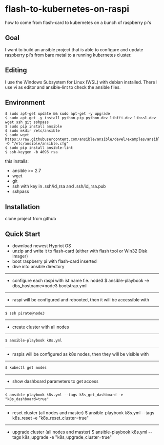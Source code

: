 # flash-to-kubernetes-on-raspi
how to come from flash-card to kubernetes on a bunch of raspberry pi's

## Goal
I want to build an ansible project that is able to configure and update raspberry pi's from bare metal to a running kubernetes cluster.

## Editing
I use the Windows Subsystem for Linux (WSL) with debian installed. There I use vi as editor and ansible-lint to check the ansible files.

## Environment
    $ sudo apt-get update && sudo apt-get -y upgrade
    $ sudo apt-get -y install python-pip python-dev libffi-dev libssl-dev wget ssh git sshpass
    $ sudo pip install ansible
    $ sudo mkdir /etc/ansible
    $ sudo wget https://raw.githubusercontent.com/ansible/ansible/devel/examples/ansible.cfg -O "/etc/ansible/ansible.cfg"
    $ sudo pip install ansible-lint
    $ ssh-keygen -b 4096 rsa
this installs:
- ansible >= 2.7
- wget
- git
- ssh with key in .ssh/id_rsa and .ssh/id_rsa.pub
- sshpass

## Installation
clone project from github

## Quick Start
- download newest Hypriot OS
- unzip and write it to flash-card (either with flash tool or Win32 Disk Imager)
- boot raspberry pi with flash-card inserted
- dive into ansible directory
---
- configure each raspi with ist name f.e. node3
    $ ansible-playbook -e dbs_hostname=node3 bootstrap.yml
---
- raspi will be configured and rebooted, then it will be accessible with
---
    $ ssh pirate@node3
---
- create cluster with all nodes
---
    $ ansible-playbook k8s.yml
---
- raspis will be configured as k8s nodes, then they will be visible with
---
    $ kubectl get nodes
---
- show dashboard parameters to get access
---
    $ ansible-playbook k8s.yml --tags k8s_get_dashboard -e "k8s_dashboard=true"
---
- reset cluster (all nodes and master) 
    $ ansible-playbook k8s.yml --tags k8s_reset -e "k8s_reset_cluster=true"
---
- upgrade cluster (all nodes and master) 
    $ ansible-playbook k8s.yml --tags k8s_upgrade -e "k8s_upgrade_cluster=true"
